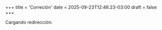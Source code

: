 +++
title = 'Correción'
date = 2025-09-23T12:46:23-03:00
draft = false
+++

Cargando redirección:

<meta http-equiv="refresh" content="5; url=https://zip.pet/4e/correccion">
